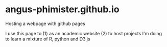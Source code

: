 # angus-phimister.github.io
Hosting a webpage with github pages

I use this page to (1) as an academic website (2) to host projects I'm doing to learn a mixture of R, python and D3.js
